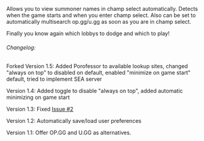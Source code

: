 Allows you to view summoner names in champ select automatically. Detects when the game starts and when you enter champ select. Also can be set to automatically multisearch op.gg/u.gg as soon as you are in champ select.

Finally you know again which lobbys to dodge and which to play!



###### Changelog:
Forked
Version 1.5:  Added Porofessor to available lookup sites, changed "always on top" to disabled on default, enabled "minimize on game start" default, tried to implement SEA server

Version 1.4:  Added toggle to disable "always on top", added automatic minimizing on game start

Version 1.3:  Fixed [Issue #2](https://github.com/tGecko/ChampSelectSpy/issues/2)

Version 1.2:  Automatically save/load user preferences

Version 1.1:  Offer OP.GG and U.GG as alternatives.
